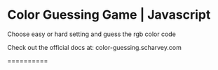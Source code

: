 Color Guessing Game | Javascript
==========

Choose easy or hard setting and guess the rgb color code

Check out the official docs at: color-guessing.scharvey.com

==========
